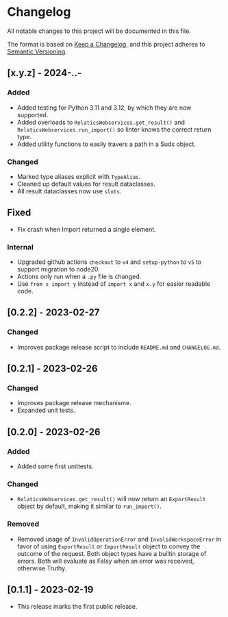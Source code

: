 # Changelog

All notable changes to this project will be documented in this file.

The format is based on [Keep a Changelog](https://keepachangelog.com/en/1.0.0/),
and this project adheres to [Semantic Versioning](https://semver.org/spec/v2.0.0.html).

## [x.y.z] - 2024-..-

### Added

- Added testing for Python 3.11 and 3.12, by which they are now supported.
- Added overloads to `RelaticsWebservices.get_result()` and `RelaticsWebservices.run_import()` so linter knows the correct return type.
- Added utility functions to easily travers a path in a Suds object.

### Changed

- Marked type aliases explicit with `TypeAlias`.
- Cleaned up default values for result dataclasses.
- All result dataclasses now use `slots`.

## Fixed

- Fix crash when Import returned a single element.

### Internal

- Upgraded github actions `checkout` to `v4` and `setup-python` to `v5` to support migration to node20.
- Actions only run when a `.py` file is changed.
- Use `from x import y`  instead of `import x` and `x.y` for easier readable code.

## [0.2.2] - 2023-02-27

### Changed

- Improves package release script to include `README.md` and `CHANGELOG.md`.

## [0.2.1] - 2023-02-26

### Changed

- Improves package release mechanisme.
- Expanded unit tests.

## [0.2.0] - 2023-02-26

### Added

- Added some first unittests.

### Changed

- `RelaticsWebservices.get_result()` will now return an `ExportResult` object by default, making it similar to
  `run_import()`.

### Removed

- Removed usage of `InvalidOperationError` and `InvalidWorkspaceError` in favor of using `ExportResult` or
  `ImportResult` object to convey the outcome of the request. Both object types have a builtin storage of errors. Both
  will evaluate as Falsy when an error was received, otherwise Truthy.

## [0.1.1] - 2023-02-19

- This release marks the first public release.
